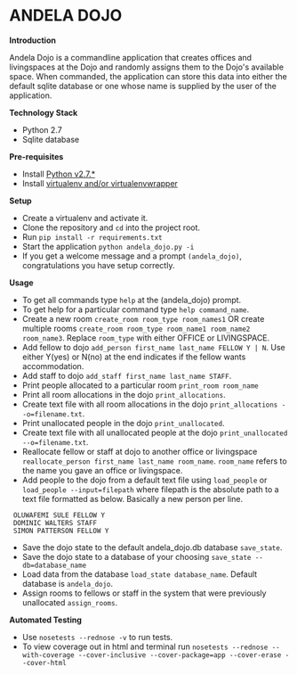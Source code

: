 ANDELA DOJO
===========

**Introduction**

Andela Dojo is a commandline application that creates offices and livingspaces at the Dojo and randomly assigns them to the 
Dojo's available space. When commanded, the application can store this data into either the default sqlite database or 
one whose name is supplied by the user of the application.

**Technology Stack**
* Python 2.7
* Sqlite database

**Pre-requisites**
* Install [Python v2.7.*](https://www.python.org/downloads/)
* Install [virtualenv and/or virtualenvwrapper](http://docs.python-guide.org/en/latest/dev/virtualenvs/)

**Setup**
* Create a virtualenv and activate it.
* Clone the repository and `cd` into the project root.
* Run `pip install -r requirements.txt`
* Start the application `python andela_dojo.py -i`
* If you get a welcome message and a prompt ```(andela_dojo)```, congratulations you have setup correctly.

**Usage**
* To get all commands type `help` at the (andela_dojo) prompt. 
* To get help for a particular command type `help command_name`.
* Create a new room `create_room room_type room_names1` OR create multiple rooms `create_room room_type room_name1 room_name2 room_name3`. Replace `room_type` with either OFFICE or LIVINGSPACE.
* Add fellow to dojo `add_person first_name last_name FELLOW Y | N`. Use either Y(yes) or N(no) at the end indicates if the fellow wants accommodation.
* Add staff to dojo `add_staff first_name last_name STAFF`.
* Print people allocated to a particular room `print_room room_name`
* Print all room allocations in the dojo `print_allocations`.
* Create text file with all room allocations in the dojo `print_allocations --o=filename.txt`.
* Print unallocated people in the dojo `print_unallocated`.
* Create text file with all unallocated people at the dojo `print_unallocated --o=filename.txt`. 
* Reallocate fellow or staff at dojo to another office or livingspace `reallocate_person first_name last_name room_name`. `room_name` refers to the name you gave an office or livingspace.
* Add people to the dojo from a default text file using `load_people` or `load_people --input=filepath` where filepath is the absolute path to a text file formatted as below. Basically a new person per line.
```
 OLUWAFEMI SULE FELLOW Y
 DOMINIC WALTERS STAFF
 SIMON PATTERSON FELLOW Y
```

* Save the dojo state to the default andela_dojo.db database `save_state`.
* Save the dojo state to a database of your choosing `save_state --db=database_name`
* Load data from the database `load_state database_name`. Default database is ```andela_dojo```.
* Assign rooms to fellows or staff in the system that were previously unallocated `assign_rooms`. 

**Automated Testing**
* Use `nosetests --rednose -v` to run tests.
* To view coverage out in html and terminal run `nosetests --rednose --with-coverage --cover-inclusive --cover-package=app --cover-erase --cover-html`
 


